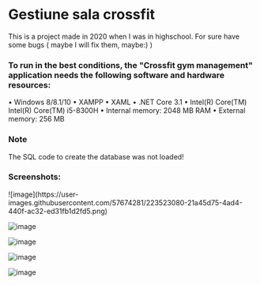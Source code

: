 <h1>Gestiune sala crossfit</h1>

This is a project made in 2020 when I was in highschool. For sure have some  bugs ( maybe I will fix them, maybe:) )

<h3>To run in the best conditions, the "Crossfit gym management" application needs the following software and hardware resources:</h3>
•	Windows 8/8.1/10
•	XAMPP
•	XAML
•	.NET Core 3.1
•	Intel(R) Core(TM)  Intel(R) Core(TM) i5-8300H
•	Internal memory: 2048 MB RAM
•	External memory:  256 MB

<h3>Note</h3>
The SQL code to create the database was not loaded!

<h3>Screenshots:</h3>
![image](https://user-images.githubusercontent.com/57674281/223523080-21a45d75-4ad4-440f-ac32-ed31fb1d2fd5.png)

![image](https://user-images.githubusercontent.com/57674281/223523179-697d5ea9-e9ff-4516-8b13-27e969d232ea.png)

![image](https://user-images.githubusercontent.com/57674281/223523190-7cf76347-1cd2-4288-a4be-95564ffa4af2.png)

![image](https://user-images.githubusercontent.com/57674281/223523210-fb3ef05d-ce25-4343-b4de-eea667bd4c8d.png)

![image](https://user-images.githubusercontent.com/57674281/223523247-a3f13569-8f5a-4b01-b027-b0eeafd2be69.png)

